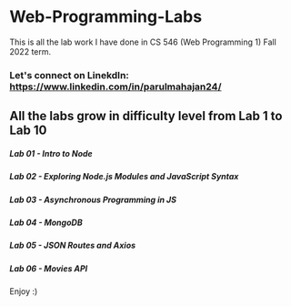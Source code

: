 # Web-Programming-Labs
This is all the lab work I have done in CS 546 (Web Programming 1) Fall 2022 term.

### Let's connect on LinekdIn: https://www.linkedin.com/in/parulmahajan24/

## All the labs grow in difficulty level from Lab 1 to Lab 10

##### Lab 01 - Intro to Node
##### Lab 02 - Exploring Node.js Modules and JavaScript Syntax
##### Lab 03 - Asynchronous Programming in JS
##### Lab 04 - MongoDB
##### Lab 05 - JSON Routes and Axios
##### Lab 06 - Movies API

Enjoy :)
